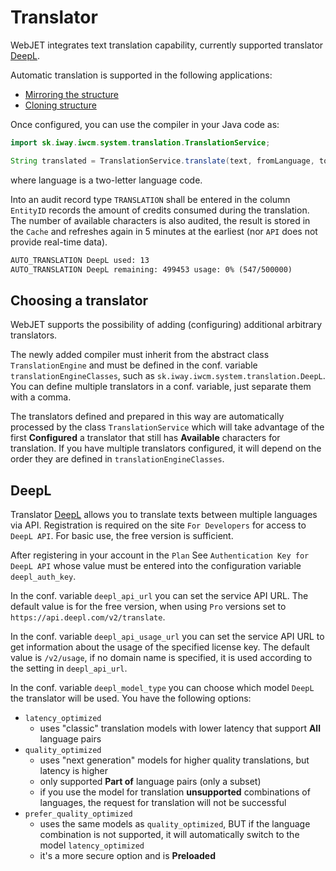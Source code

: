# Translator

WebJET integrates text translation capability, currently supported translator [DeepL](https://www.deepl.com/).

Automatic translation is supported in the following applications:
- [Mirroring the structure](../../redactor/apps/docmirroring/README.md)
- [Cloning structure](../../redactor/apps/clone-structure/README.md)

Once configured, you can use the compiler in your Java code as:

```java
import sk.iway.iwcm.system.translation.TranslationService;

String translated = TranslationService.translate(text, fromLanguage, toLanguage);
```

where language is a two-letter language code.

Into an audit record type `TRANSLATION` shall be entered in the column `EntityID` records the amount of credits consumed during the translation. The number of available characters is also audited, the result is stored in the `Cache` and refreshes again in 5 minutes at the earliest (nor `API` does not provide real-time data).

```txt
AUTO_TRANSLATION DeepL used: 13
AUTO_TRANSLATION DeepL remaining: 499453 usage: 0% (547/500000)
```

## Choosing a translator

WebJET supports the possibility of adding (configuring) additional arbitrary translators.

The newly added compiler must inherit from the abstract class `TranslationEngine` and must be defined in the conf. variable `translationEngineClasses`, such as `sk.iway.iwcm.system.translation.DeepL`. You can define multiple translators in a conf. variable, just separate them with a comma.

The translators defined and prepared in this way are automatically processed by the class `TranslationService` which will take advantage of the first **Configured** a translator that still has **Available** characters for translation. If you have multiple translators configured, it will depend on the order they are defined in `translationEngineClasses`.

## DeepL

Translator [DeepL](https://www.deepl.com/) allows you to translate texts between multiple languages via API. Registration is required on the site `For Developers` for access to `DeepL API`. For basic use, the free version is sufficient.

After registering in your account in the `Plan` See `Authentication Key for DeepL API` whose value must be entered into the configuration variable `deepl_auth_key`.

In the conf. variable `deepl_api_url` you can set the service API URL. The default value is for the free version, when using `Pro` versions set to `https://api.deepl.com/v2/translate`.

In the conf. variable `deepl_api_usage_url` you can set the service API URL to get information about the usage of the specified license key. The default value is `/v2/usage`, if no domain name is specified, it is used according to the setting in `deepl_api_url`.

In the conf. variable `deepl_model_type` you can choose which model `DeepL` the translator will be used. You have the following options:
- `latency_optimized`
  - uses "classic" translation models with lower latency that support **All** language pairs
- `quality_optimized`
  - uses "next generation" models for higher quality translations, but latency is higher
  - only supported **Part of** language pairs (only a subset)
  - if you use the model for translation **unsupported** combinations of languages, the request for translation will not be successful
- `prefer_quality_optimized`
  - uses the same models as `quality_optimized`, BUT if the language combination is not supported, it will automatically switch to the model `latency_optimized`
  - it's a more secure option and is **Preloaded**
